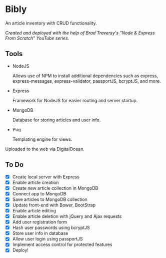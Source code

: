 # Bibly
An article inventory with CRUD functionality.

*Created and deployed with the help of Brad Traversy's "Node & Express From Scratch" YouTube series.*


## Tools
* NodeJS

  Allows use of NPM to install additional dependencies such as express, express-messages, express-validator, passportJS, bcryptJS, and more.
* Express

  Framework for NodeJS for easier routing and server startup.
* MongoDB

  Database for storing articles and user info.
* Pug

  Templating engine for views.

Uploaded to the web via DigitalOcean.


## To Do
- [x] Create local server with Express
- [x] Enable article creation
- [x] Create new article collection in MongoDB
- [x] Connect app to MongoDB
- [x] Save articles to MongoDB collection
- [x] Update front-end with Bower, BootStrap
- [x] Enable article editing
- [x] Enable article deletion with jQuery and Ajax requests
- [x] Add user registration form
- [x] Hash user passwords using bcryptJS
- [x] Store user info in database
- [x] Allow user login using passportJS
- [x] Implement access control for protected features
- [x] Deploy!
